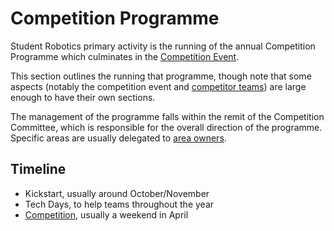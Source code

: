 # Competition Programme

Student Robotics primary activity is the running of the annual Competition
Programme which culminates in the [Competition Event][competition-event].

This section outlines the running that programme, though note that some aspects
(notably the competition event and [competitor teams][teams]) are large enough
to have their own sections.

The management of the programme falls within the remit of the Competition
Committee, which is responsible for the overall direction of the programme.
Specific areas are usually delegated to [area owners][area-owners].

## Timeline

* Kickstart, usually around October/November
* Tech Days, to help teams throughout the year
* [Competition][competition-event], usually a weekend in April

[teams]: ../teams/README.md
[competition-event]: ../competition/README.md
[area-owners]: area-owners.md
